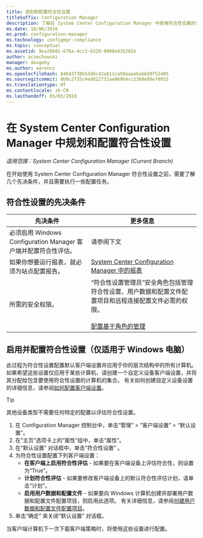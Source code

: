 ```yaml
---
title: 规划和配置符合性设置
titleSuffix: Configuration Manager
description: 了解在 System Center Configuration Manager 中使用符合性设置的先决条件和配置任务。
ms.date: 10/06/2016
ms.prod: configuration-manager
ms.technology: configmgr-compliance
ms.topic: conceptual
ms.assetid: 9ea20b01-676a-4cc2-b328-0098a41b202e
author: aczechowski
manager: dougeby
ms.author: aaroncz
ms.openlocfilehash: 84643f38b5dd0c42a611ca50aaae6ab6d9f52405
ms.sourcegitcommit: 0b0c2735c4ed822731ae069b4cc1380e89e78933
ms.translationtype: HT
ms.contentlocale: zh-CN
ms.lasthandoff: 05/03/2018
---
```

# <a name="plan-for-and-configure-compliance-settings-in-system-center-configuration-manager"></a>在 System Center Configuration Manager 中规划和配置符合性设置

*适用范围：System Center Configuration Manager (Current Branch)*

在开始使用 System Center Configuration Manager 符合性设置之前，需要了解几个先决条件，并且需要执行一些配置任务。  

## <a name="prerequisites-for-compliance-settings"></a>符合性设置的先决条件  

|先决条件|更多信息|  
|------------------|----------------------|  
|必须启用 Windows Configuration Manager 客户端并配置符合性评估。|请参阅下文|  
|如果你想要运行报表，就必须为站点配置报告。|[System Center Configuration Manager 中的报表](../../core/servers/manage/reporting.md)|  
|所需的安全权限。|“符合性设置管理员”安全角色包括管理符合性设置、用户数据和配置文件配置项目和远程连接配置文件必需的权限。<br /><br /> [配置基于角色的管理](../../core/servers/deploy/configure/configure-role-based-administration.md)|  

##  <a name="enable-and-configure-compliance-settings-for-windows-pcs-only"></a>启用并配置符合性设置（仅适用于 Windows 电脑）  

此过程为符合性设置配置默认客户端设置并应用于你的层次结构中的所有计算机。 如果希望这些设置仅应用于某些计算机，请创建一个自定义设备客户端设置，并将其分配给包含要使用符合性设置的计算机的集合。 有关如何创建自定义设备设置的详细信息，请参阅[如何配置客户端设置](../../core/clients/deploy/configure-client-settings.md)。  

> [!TIP]  
>  其他设备类型不需要任何特定的配置以评估符合性设置。  

1.  在 Configuration Manager 控制台中，单击“管理” > “客户端设置” > “默认设置”。  
2.  在“主页”选项卡上的“属性”组中，单击“属性”。  
3.  在“默认设置”  对话框中，单击“符合性设置” 。  
4.  为符合性设置配置下列客户端设置：
    - **在客户端上启用符合性评估** - 如果要在客户端设备上评估符合性，则设置为“True”。
    - **计划符合性评估** - 如果要修改客户端设备上的默认符合性评估计划，请单击“计划”。
    - **启用用户数据和配置文件** - 如果要向 Windows 计算机创建并部署用户数据和配置文件配置项目，则启用此选项。 有关详细信息，请参阅[创建用户数据和配置文件配置项目](/sccm/compliance/deploy-use/create-remote-connection-profiles)。
5. 单击“确定”  来关闭“默认设置”  对话框。  

当客户端计算机下一次下载客户端策略时，将使用这些设置进行配置。  
